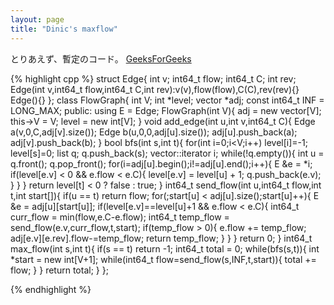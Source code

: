 ```yaml
---
layout: page
title: "Dinic's maxflow"
---
```


とりあえず、暫定のコード。
[GeeksForGeeks](https://www.geeksforgeeks.org/dinics-algorithm-maximum-flow/)

{% highlight cpp %}
struct Edge{
  int v; int64_t flow; int64_t C; int rev;
  Edge(int v,int64_t flow,int64_t C,int rev):v(v),flow(flow),C(C),rev(rev){}
  Edge(){}
};
class FlowGraph{
  int V;
  int *level;
  vector<Edge> *adj;
  const int64_t INF = LONG_MAX; 
public:
  using E = Edge;
  FlowGraph(int V){
    adj = new vector<E>[V];
    this->V = V;
    level = new int[V];
  }
  void add_edge(int u,int v,int64_t C){
    Edge a(v,0,C,adj[v].size());
    Edge b(u,0,0,adj[u].size());
    adj[u].push_back(a);
    adj[v].push_back(b);
  }
  bool bfs(int s,int t){
    for(int i=0;i<V;i++) level[i]=-1;
    level[s]=0;
    list<int> q;
    q.push_back(s);
    vector<Edge>::iterator i;
    while(!q.empty()){
      int u = q.front();
      q.pop_front();
      for(i=adj[u].begin();i!=adj[u].end();i++){
        E &e = *i;
        if(level[e.v] < 0 && e.flow < e.C){
          level[e.v] = level[u] + 1;
          q.push_back(e.v);
        }
      }
    }
    return level[t] < 0 ? false : true;
  }
  int64_t send_flow(int u,int64_t flow,int t,int start[]){
    if(u == t) return flow;
    for(;start[u] < adj[u].size();start[u]++){
      E &e = adj[u][start[u]];
      if(level[e.v]==level[u]+1 && e.flow < e.C){
        int64_t curr_flow = min(flow,e.C-e.flow);
        int64_t temp_flow = send_flow(e.v,curr_flow,t,start);
        if(temp_flow > 0){
          e.flow += temp_flow;
          adj[e.v][e.rev].flow-=temp_flow;
          return temp_flow;
        }
      }
    }
    return 0;
  }
  int64_t max_flow(int s,int t){
    if(s == t) return -1;
    int64_t total = 0;
    while(bfs(s,t)){
      int *start = new int[V+1];
      while(int64_t flow=send_flow(s,INF,t,start)){
        total += flow;
      }
    }
    return total;
  }
};

{% endhighlight %}
